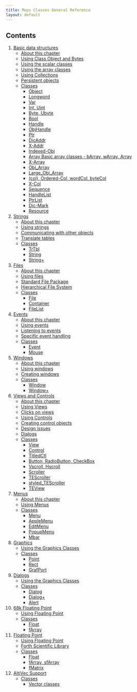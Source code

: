 ```yaml
---
title: Mops Classes General Reference
layout: default
---
```


## Contents

1.  [Basic data structures](classes_1)
    -   [About this chapter](classes_1#About_this_chapter)
    -   [Using Class Object and
        Bytes](classes_1#Using_Class_Object_and_Bytes)
    -   [Using the scalar
        classes](classes_1#Using_the_scalar_classes)
    -   [Using the array
        classes](classes_1#Using_the_array_classes)
    -   [Using Collections](classes_1#Using_Collections)
    -   [Persistent objects](classes_1#Persistent_objects)
    -   [Classes](classes_1#Classes)
        -   [Object](classes_1#Object)
        -   [Longword](classes_1#Longword)
        -   [Var](classes_1#Var)
        -   [Int, Uint](classes_1#Int,_Uint)
        -   [Byte, Ubyte](classes_1#Byte,_Ubyte)
        -   [Bool](classes_1#Bool)
        -   [Handle](classes_1#Handle)
        -   [ObjHandle](classes_1#ObjHandle)
        -   [Ptr](classes_1#Ptr)
        -   [DicAddr](classes_1#DicAddr)
        -   [X-Addr](classes_1#X-Addr)
        -   [Indexed-Obj](classes_1#Indexed-Obj)
        -   [Array Basic array classes - bArray, wArray,
            Array](classes_1#Basic_array_classes_-_bArray,_wArray,_Array)
        -   [X-Array](classes_1#X-Array)
        -   [Obj\_Array](classes_1#Obj_Array)
        -   [Large\_Obj\_Array](classes_1#Large_Obj_Array)
        -   [(col), Ordered-Col, wordCol,
            byteCol](classes_1#(col),_Ordered-Col,_wordCol,_byteCol)
        -   [X-Col](classes_1#X-Col)
        -   [Sequence](classes_1#Sequence)
        -   [HandleList](classes_1#HandleList)
        -   [PtrList](classes_1#PtrList)
        -   [Dic-Mark](classes_1#Dic-Mark)
        -   [Resource](classes_1#Resource)
2.  [Strings](classes_2)
    -   [About this chapter](classes_2#About_this_chapter)
    -   [Using strings](classes_2#Using_strings)
    -   [Communicating with other
        objects](classes_2#Communicating_with_other_objects)
    -   [Translate tables](classes_2#Translate_tables)
    -   [Classes](classes_2#Classes)
        -   [TrTbl](classes_2#TrTbl)
        -   [String](classes_2#String)
        -   [String+](classes_2#String&#43;)
3.  [Files](classes_3)
    -   [About this chapter](classes_3#About_this_chapter)
    -   [Using files ](classes_3#Using_files)
    -   [Standard File
        Package](classes_3#Standard_File_Package)
    -   [Hierarchical File
        System](classes_3#Hierarchical_File_System)
    -   [Classes](classes_3#Classes)
        -   [File](classes_3#File)
        -   [Container](classes_3#Container)
        -   [FileList](classes_3#FileList)
4.  [Events](classes_4)
    -   [About this chapter](classes_4#About_this_chapter)
    -   [Using events](classes_4#Using_events)
    -   [Listening to events](classes_4#Listening_to_events)
    -   [Specific event
        handling](classes_4#Specific_event_handling)
    -   [Classes](classes_4#Classes)
        -   [Event](classes_4#Event)
        -   [Mouse](classes_4#Mouse)
5.  [Windows](classes_5)
    -   [About this chapter](classes_5#About_this_chapter)
    -   [Using windows](classes_5#Using_windows)
    -   [Creating windows](classes_5#Creating_windows)
    -   [Classes](classes_5#Classes)
        -   [Window](classes_5#Window)
        -   [Window+](classes_5#Window&#43;)
6.  [Views and Controls](classes_6)
    -   [About this chapter](classes_6#About_this_chapter)
    -   [Using Views ](classes_6#Using_Views)
    -   [Clicks on views](classes_6#Clicks_on_views)
    -   [Using Controls](classes_6#Using_Controls)
    -   [Creating control
        objects](classes_6#Creating_control_objects)
    -   [Design issues](classes_6#Design_issues)
    -   [Dialogs](classes_6#Dialogs)
    -   [Classes](classes_6#Classes)
        -   [View](classes_6#View)
        -   [Control](classes_6#Control)
        -   [TitledCtl](classes_6#TitledCtl)
        -   [Button, RadioButton, CheckBox](classes_6#Button)
        -   [Vscroll, Hscroll](classes_6#Vscroll)
        -   [Scroller](classes_6#Scroller)
        -   [TEScroller](classes_6#TEScroller)
        -   [styled\_TEScroller](classes_6#styled)
        -   [TEView](classes_6#TEView)
7.  [Menus](classes_7)
    -   [About this chapter](classes_7#About_this_chapter)
    -   [Using Menus](classes_7#Using_Menus)
    -   [Classes](classes_7#Classes)
        -   [Menu](classes_7#Menu)
        -   [AppleMenu](classes_7#AppleMenu)
        -   [EditMenu](classes_7#EditMenu)
        -   [PopupMenu](classes_7#PopupMenu)
        -   [Mbar](classes_7#Mbar)
8.  [Graphics](classes_8)
    -   [Using the Graphics Classes](classes_8#Using)
    -   [Classes](classes_8#Classes)
        -   [Point](classes_8#Point)
        -   [Rect](classes_8#Rect)
        -   [GrafPort](classes_8#GrafPort)
9.  [Dialogs](classes_9)
    -   [Using the Graphics Classes](classes_9#Using)
    -   [Classes](classes_9#Classes)
        -   [Dialog](classes_9#Dialog)
        -   [Dialog+](classes_9#DialogP)
        -   [Alert](classes_9#Alert)
10. [68k Floating Point](classes_10)
    -   [Using Floating Point](classes_10#Using)
    -   [Classes](classes_10#Classes)
        -   [Float](classes_10#Float)
        -   [fArray](classes_10#fArray)
11. [Floating Point](classes_11)
    -   [Using Floating Point](classes_11#Using)
    -   [Forth Scientific Library](classes_11#Scientific)
    -   [Classes](classes_11#Classes)
        -   [Float](classes_11#Float)
        -   [fArray, sfArray](classes_11#fArray)
        -   [fMatrix](classes_11#fMatrix)
12. [AltiVec Support](classes_12)
    -   [Classes](classes_12#Classes)
        -   [Vector classes](classes_12#Vector)



